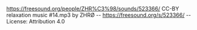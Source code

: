 https://freesound.org/people/ZHR%C3%98/sounds/523366/ CC-BY relaxation music #14.mp3 by ZHRØ -- https://freesound.org/s/523366/ -- License: Attribution 4.0
